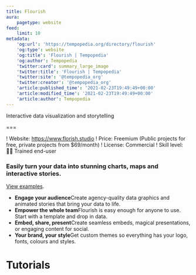 ```yaml
---
title: Flourish
aura:
    pagetype: website
feed:
    limit: 10
metadata:
    'og:url': 'https://tempopedia.org/directory/flourish'
    'og:type': website
    'og:title': 'Flourish | Tempopedia'
    'og:author': Tempopedia
    'twitter:card': summary_large_image
    'twitter:title': 'Flourish | Tempopedia'
    'twitter:site': '@tempopedia_org'
    'twitter:creator': '@tempopedia_org'
    'article:published_time': '2021-02-23T19:49:49+00:00'
    'article:modified_time': '2021-02-23T19:49:49+00:00'
    'article:author': Tempopedia
---
```


Interactive data visualization and storytelling

===

! Website: https://www.florish.studio
! Price: Freemium (Public projects for free, private projects from $69/month)
! License: Commercial
! Skill level: 🏋️‍♀️ Trained end-user

### Easily turn your data into stunning charts, maps and interactive stories.
[View examples](https://flourish.studio/examples).

-   **Engage your audience**Create agency-quality data graphics and animated stories that bring your data to life.
-   **Empower the whole team**Flourish is easy enough for anyone to use. Start with a template and drop in data.
-   **Embed, share, present**Create seamless embeds, magical presentations, or engaging content for social.
-   **Your brand, your style**Get custom themes so everything has your logo, fonts, colours and styles.

# Tutorials
